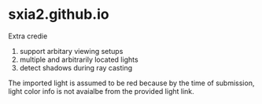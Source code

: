 # sxia2.github.io
Extra credie
1) support arbitary viewing setups
2) multiple and arbitrarily located lights
3) detect shadows during ray casting

The imported light is assumed to be red because by the time of submission, light color info is not avaialbe from the provided light link.
